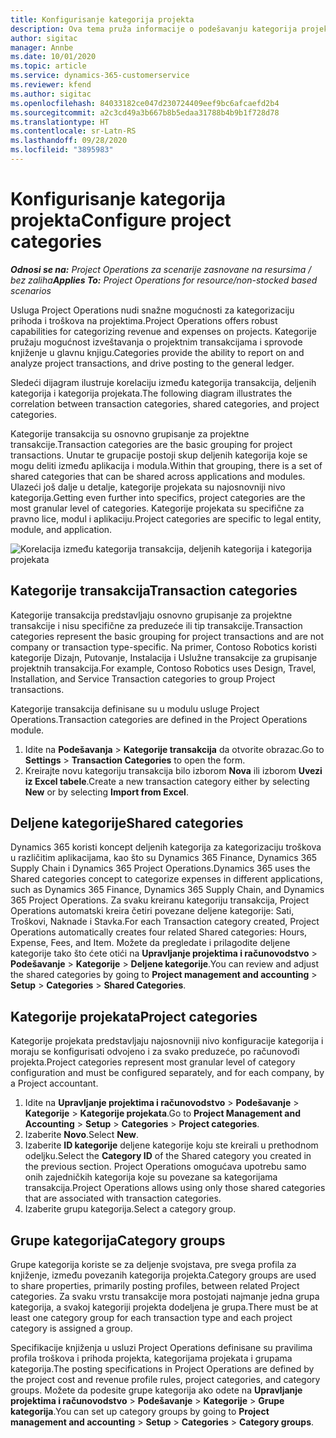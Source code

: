 ```yaml
---
title: Konfigurisanje kategorija projekta
description: Ova tema pruža informacije o podešavanju kategorija projekata.
author: sigitac
manager: Annbe
ms.date: 10/01/2020
ms.topic: article
ms.service: dynamics-365-customerservice
ms.reviewer: kfend
ms.author: sigitac
ms.openlocfilehash: 84033182ce047d230724409eef9bc6afcaefd2b4
ms.sourcegitcommit: a2c3cd49a3b667b8b5edaa31788b4b9b1f728d78
ms.translationtype: HT
ms.contentlocale: sr-Latn-RS
ms.lasthandoff: 09/28/2020
ms.locfileid: "3895983"
---
```

# <a name="configure-project-categories"></a><span data-ttu-id="a7869-103">Konfigurisanje kategorija projekta</span><span class="sxs-lookup"><span data-stu-id="a7869-103">Configure project categories</span></span>

<span data-ttu-id="a7869-104">_**Odnosi se na:** Project Operations za scenarije zasnovane na resursima / bez zaliha_</span><span class="sxs-lookup"><span data-stu-id="a7869-104">_**Applies To:** Project Operations for resource/non-stocked based scenarios_</span></span>

<span data-ttu-id="a7869-105">Usluga Project Operations nudi snažne mogućnosti za kategorizaciju prihoda i troškova na projektima.</span><span class="sxs-lookup"><span data-stu-id="a7869-105">Project Operations offers robust capabilities for categorizing revenue and expenses on projects.</span></span> <span data-ttu-id="a7869-106">Kategorije pružaju mogućnost izveštavanja o projektnim transakcijama i sprovode knjiženje u glavnu knjigu.</span><span class="sxs-lookup"><span data-stu-id="a7869-106">Categories provide the ability to report on and analyze project transactions, and drive posting to the general ledger.</span></span>

<span data-ttu-id="a7869-107">Sledeći dijagram ilustruje korelaciju između kategorija transakcija, deljenih kategorija i kategorija projekata.</span><span class="sxs-lookup"><span data-stu-id="a7869-107">The following diagram illustrates the correlation between transaction categories, shared categories, and project categories.</span></span> 

<span data-ttu-id="a7869-108">Kategorije transakcija su osnovno grupisanje za projektne transakcije.</span><span class="sxs-lookup"><span data-stu-id="a7869-108">Transaction categories are the basic grouping for project transactions.</span></span> <span data-ttu-id="a7869-109">Unutar te grupacije postoji skup deljenih kategorija koje se mogu deliti između aplikacija i modula.</span><span class="sxs-lookup"><span data-stu-id="a7869-109">Within that grouping, there is a set of shared categories that can be shared across applications and modules.</span></span> <span data-ttu-id="a7869-110">Ulazeći još dalje u detalje, kategorije projekata su najosnovniji nivo kategorija.</span><span class="sxs-lookup"><span data-stu-id="a7869-110">Getting even further into specifics, project categories are the most granular level of categories.</span></span> <span data-ttu-id="a7869-111">Kategorije projekata su specifične za pravno lice, modul i aplikaciju.</span><span class="sxs-lookup"><span data-stu-id="a7869-111">Project categories are specific to legal entity, module, and application.</span></span>

![Korelacija između kategorija transakcija, deljenih kategorija i kategorija projekata](media/project-categories.png)

## <a name="transaction-categories"></a><span data-ttu-id="a7869-113">Kategorije transakcija</span><span class="sxs-lookup"><span data-stu-id="a7869-113">Transaction categories</span></span>

<span data-ttu-id="a7869-114">Kategorije transakcija predstavljaju osnovno grupisanje za projektne transakcije i nisu specifične za preduzeće ili tip transakcije.</span><span class="sxs-lookup"><span data-stu-id="a7869-114">Transaction categories represent the basic grouping for project transactions and are not company or transaction type-specific.</span></span> <span data-ttu-id="a7869-115">Na primer, Contoso Robotics koristi kategorije Dizajn, Putovanje, Instalacija i Uslužne transakcije za grupisanje projektnih transakcija.</span><span class="sxs-lookup"><span data-stu-id="a7869-115">For example, Contoso Robotics uses Design, Travel, Installation, and Service Transaction categories to group Project transactions.</span></span>

<span data-ttu-id="a7869-116">Kategorije transakcija definisane su u modulu usluge Project Operations.</span><span class="sxs-lookup"><span data-stu-id="a7869-116">Transaction categories are defined in the Project Operations module.</span></span> 
1. <span data-ttu-id="a7869-117">Idite na **Podešavanja** \> **Kategorije transakcija** da otvorite obrazac.</span><span class="sxs-lookup"><span data-stu-id="a7869-117">Go to **Settings** \> **Transaction Categories** to open the form.</span></span> 
2. <span data-ttu-id="a7869-118">Kreirajte novu kategoriju transakcija bilo izborom **Nova** ili izborom **Uvezi iz Excel tabele**.</span><span class="sxs-lookup"><span data-stu-id="a7869-118">Create a new transaction category either by selecting **New** or by selecting **Import from Excel**.</span></span>

## <a name="shared-categories"></a><span data-ttu-id="a7869-119">Deljene kategorije</span><span class="sxs-lookup"><span data-stu-id="a7869-119">Shared categories</span></span>

<span data-ttu-id="a7869-120">Dynamics 365 koristi koncept deljenih kategorija za kategorizaciju troškova u različitim aplikacijama, kao što su Dynamics 365 Finance, Dynamics 365 Supply Chain i Dynamics 365 Project Operations.</span><span class="sxs-lookup"><span data-stu-id="a7869-120">Dynamics 365 uses the Shared categories concept to categorize expenses in different applications, such as Dynamics 365 Finance, Dynamics 365 Supply Chain, and Dynamics 365 Project Operations.</span></span> <span data-ttu-id="a7869-121">Za svaku kreiranu kategoriju transakcija, Project Operations automatski kreira četiri povezane deljene kategorije: Sati, Troškovi, Naknade i Stavka.</span><span class="sxs-lookup"><span data-stu-id="a7869-121">For each Transaction category created, Project Operations automatically creates four related Shared categories: Hours, Expense, Fees, and Item.</span></span> <span data-ttu-id="a7869-122">Možete da pregledate i prilagodite deljene kategorije tako što ćete otići na **Upravljanje projektima i računovodstvo** \> **Podešavanje** \> **Kategorije** \> **Deljene kategorije**.</span><span class="sxs-lookup"><span data-stu-id="a7869-122">You can review and adjust the shared categories by going to **Project management and accounting** \> **Setup** \> **Categories** \> **Shared Categories**.</span></span>

## <a name="project-categories"></a><span data-ttu-id="a7869-123">Kategorije projekata</span><span class="sxs-lookup"><span data-stu-id="a7869-123">Project categories</span></span>

<span data-ttu-id="a7869-124">Kategorije projekata predstavljaju najosnovniji nivo konfiguracije kategorija i moraju se konfigurisati odvojeno i za svako preduzeće, po računovođi projekta.</span><span class="sxs-lookup"><span data-stu-id="a7869-124">Project categories represent most granular level of category configuration and must be configured separately, and for each company, by a Project accountant.</span></span>

1. <span data-ttu-id="a7869-125">Idite na **Upravljanje projektima i računovodstvo** \> **Podešavanje** \> **Kategorije** \> **Kategorije projekata**.</span><span class="sxs-lookup"><span data-stu-id="a7869-125">Go to **Project Management and Accounting** \> **Setup** \> **Categories** \> **Project categories**.</span></span>
2. <span data-ttu-id="a7869-126">Izaberite **Novo**.</span><span class="sxs-lookup"><span data-stu-id="a7869-126">Select **New**.</span></span>
3. <span data-ttu-id="a7869-127">Izaberite **ID kategorije** deljene kategorije koju ste kreirali u prethodnom odeljku.</span><span class="sxs-lookup"><span data-stu-id="a7869-127">Select the **Category ID** of the Shared category you created in the previous section.</span></span> <span data-ttu-id="a7869-128">Project Operations omogućava upotrebu samo onih zajedničkih kategorija koje su povezane sa kategorijama transakcija.</span><span class="sxs-lookup"><span data-stu-id="a7869-128">Project Operations allows using only those shared categories that are associated with transaction categories.</span></span>
4. <span data-ttu-id="a7869-129">Izaberite grupu kategorija.</span><span class="sxs-lookup"><span data-stu-id="a7869-129">Select a category group.</span></span>

## <a name="category-groups"></a><span data-ttu-id="a7869-130">Grupe kategorija</span><span class="sxs-lookup"><span data-stu-id="a7869-130">Category groups</span></span>

<span data-ttu-id="a7869-131">Grupe kategorija koriste se za deljenje svojstava, pre svega profila za knjiženje, između povezanih kategorija projekta.</span><span class="sxs-lookup"><span data-stu-id="a7869-131">Category groups are used to share properties, primarily posting profiles, between related Project categories.</span></span> <span data-ttu-id="a7869-132">Za svaku vrstu transakcije mora postojati najmanje jedna grupa kategorija, a svakoj kategoriji projekta dodeljena je grupa.</span><span class="sxs-lookup"><span data-stu-id="a7869-132">There must be at least one category group for each transaction type and each project category is assigned a group.</span></span>

<span data-ttu-id="a7869-133">Specifikacije knjiženja u usluzi Project Operations definisane su pravilima profila troškova i prihoda projekta, kategorijama projekata i grupama kategorija.</span><span class="sxs-lookup"><span data-stu-id="a7869-133">The posting specifications in Project Operations are defined by the project cost and revenue profile rules, project categories, and category groups.</span></span> <span data-ttu-id="a7869-134">Možete da podesite grupe kategorija ako odete na **Upravljanje projektima i računovodstvo** \> **Podešavanje** \> **Kategorije** \> **Grupe kategorija**.</span><span class="sxs-lookup"><span data-stu-id="a7869-134">You can set up category groups by going to **Project management and accounting** \> **Setup** \> **Categories** \> **Category groups**.</span></span>
